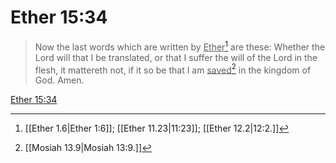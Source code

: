 # Ether 15:34

> Now the last words which are written by <u>Ether</u>[^a] are these: Whether the Lord will that I be translated, or that I suffer the will of the Lord in the flesh, it mattereth not, if it so be that I am <u>saved</u>[^b] in the kingdom of God. Amen.

[Ether 15:34](https://www.churchofjesuschrist.org/study/scriptures/bofm/ether/15?lang=eng&id=p34#p34)


[^a]: [[Ether 1.6|Ether 1:6]]; [[Ether 11.23|11:23]]; [[Ether 12.2|12:2.]]
[^b]: [[Mosiah 13.9|Mosiah 13:9.]]
